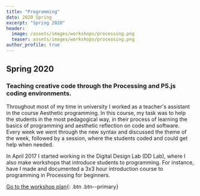 ```yaml
---
title: "Programming"
dato: 2020 Spring
excerpt: "Spring 2020"
header:
  image: /assets/images/workshops/processing.png
  teaser: assets/images/workshops/processing.png
author_profile: true
---
```


## Spring 2020

### Teaching creative code through the Processing and P5.js coding environments.

Throughout most of my time in university I worked as a teacher's assistant in the course Aesthetic programming. In this course, my task was to help the students in the most pedagogical way, in their process of learning the basics of programming and aesthetic reflection on code and software. Every week we went through the new syntax and discussed the theme of the week, followed by a session, where the students coded and could get help when needed.

In April 2017 I started working in the Digital Design Lab (DD Lab), where I also make workshops that introduce students to programming. For instance, have I made and documented a 3x3 hour introduction course to programming in Processing for beginners.

[Go to the workshop plan](https://github.com/DDlabAU/introToProgramming){: .btn .btn--primary}
